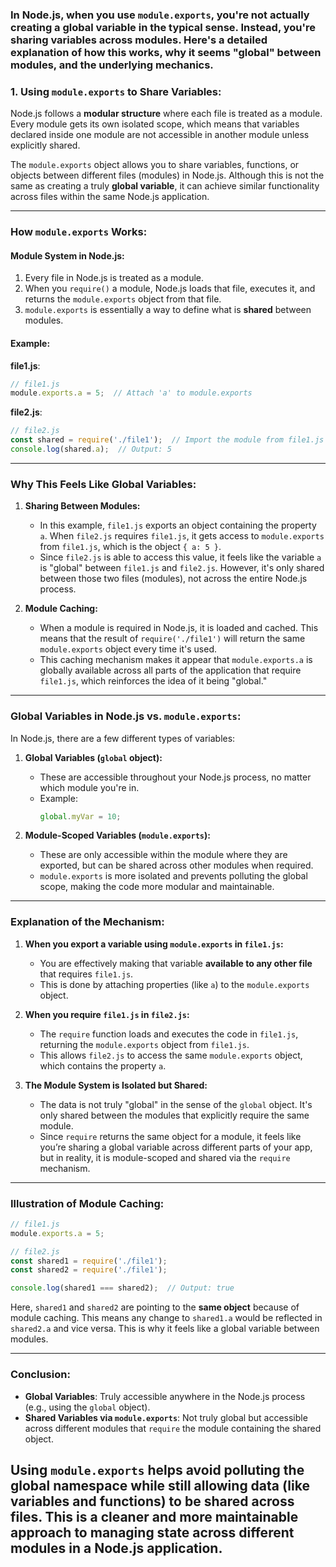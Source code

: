 ### In Node.js, when you use `module.exports`, you're not actually creating a global variable in the typical sense. Instead, you're sharing variables across modules. Here's a detailed explanation of how this works, why it seems "global" between modules, and the underlying mechanics.

### **1. Using `module.exports` to Share Variables:**

Node.js follows a **modular structure** where each file is treated as a module. Every module gets its own isolated scope, which means that variables declared inside one module are not accessible in another module unless explicitly shared.

The `module.exports` object allows you to share variables, functions, or objects between different files (modules) in Node.js. Although this is not the same as creating a truly **global variable**, it can achieve similar functionality across files within the same Node.js application.

---

### **How `module.exports` Works:**

#### **Module System in Node.js:**
1. Every file in Node.js is treated as a module.
2. When you `require()` a module, Node.js loads that file, executes it, and returns the `module.exports` object from that file.
3. `module.exports` is essentially a way to define what is **shared** between modules.

#### **Example:**

**file1.js**:
```javascript
// file1.js
module.exports.a = 5;  // Attach 'a' to module.exports
```

**file2.js**:
```javascript
// file2.js
const shared = require('./file1');  // Import the module from file1.js
console.log(shared.a);  // Output: 5
```

---

### **Why This Feels Like Global Variables:**

1. **Sharing Between Modules:**
   - In this example, `file1.js` exports an object containing the property `a`. When `file2.js` requires `file1.js`, it gets access to `module.exports` from `file1.js`, which is the object `{ a: 5 }`.
   - Since `file2.js` is able to access this value, it feels like the variable `a` is "global" between `file1.js` and `file2.js`. However, it's only shared between those two files (modules), not across the entire Node.js process.

2. **Module Caching:**
   - When a module is required in Node.js, it is loaded and cached. This means that the result of `require('./file1')` will return the same `module.exports` object every time it's used.
   - This caching mechanism makes it appear that `module.exports.a` is globally available across all parts of the application that require `file1.js`, which reinforces the idea of it being "global."

---

### **Global Variables in Node.js vs. `module.exports`:**

In Node.js, there are a few different types of variables:

1. **Global Variables (`global` object):**
   - These are accessible throughout your Node.js process, no matter which module you're in.
   - Example: 
     ```javascript
     global.myVar = 10;
     ```

2. **Module-Scoped Variables (`module.exports`):**
   - These are only accessible within the module where they are exported, but can be shared across other modules when required.
   - `module.exports` is more isolated and prevents polluting the global scope, making the code more modular and maintainable.

---

### **Explanation of the Mechanism:**

1. **When you export a variable using `module.exports` in `file1.js`:**
   - You are effectively making that variable **available to any other file** that requires `file1.js`.
   - This is done by attaching properties (like `a`) to the `module.exports` object.

2. **When you require `file1.js` in `file2.js`:**
   - The `require` function loads and executes the code in `file1.js`, returning the `module.exports` object from `file1.js`.
   - This allows `file2.js` to access the same `module.exports` object, which contains the property `a`.

3. **The Module System is Isolated but Shared:**
   - The data is not truly "global" in the sense of the `global` object. It's only shared between the modules that explicitly require the same module.
   - Since `require` returns the same object for a module, it feels like you’re sharing a global variable across different parts of your app, but in reality, it is module-scoped and shared via the `require` mechanism.

---

### **Illustration of Module Caching:**

```javascript
// file1.js
module.exports.a = 5;

// file2.js
const shared1 = require('./file1');
const shared2 = require('./file1');

console.log(shared1 === shared2);  // Output: true
```

Here, `shared1` and `shared2` are pointing to the **same object** because of module caching. This means any change to `shared1.a` would be reflected in `shared2.a` and vice versa. This is why it feels like a global variable between modules.

---

### **Conclusion:**

- **Global Variables**: Truly accessible anywhere in the Node.js process (e.g., using the `global` object).
- **Shared Variables via `module.exports`**: Not truly global but accessible across different modules that `require` the module containing the shared object.

Using `module.exports` helps avoid polluting the global namespace while still allowing data (like variables and functions) to be shared across files. This is a cleaner and more maintainable approach to managing state across different modules in a Node.js application.
---